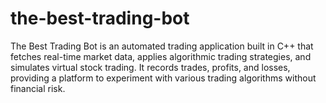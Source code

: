 # the-best-trading-bot
The Best Trading Bot is an automated trading application built in C++ that fetches real-time market data, applies algorithmic trading strategies, and simulates virtual stock trading. It records trades, profits, and losses, providing a platform to experiment with various trading algorithms without financial risk.
